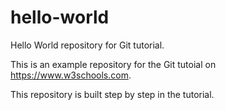 # hello-world

Hello World repository for Git tutorial.

This is an example repository for the Git tutoial on https://www.w3schools.com.

This repository is built step by step in the tutorial.
